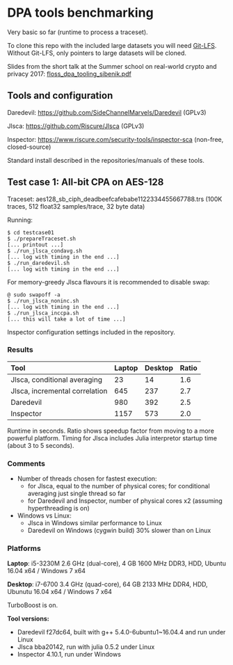 # DPA tools benchmarking

Very basic so far (runtime to process a traceset).

To clone this repo with the included large datasets you will need [Git-LFS](https://git-lfs.github.com). Without Git-LFS, only pointers to large datasets will be cloned.

Slides from the short talk at the Summer school on real-world crypto and privacy 2017: [floss_dpa_tooling_sibenik.pdf](floss_dpa_tooling_sibenik.pdf)

## Tools and configuration

Daredevil: https://github.com/SideChannelMarvels/Daredevil (GPLv3)

Jlsca: https://github.com/Riscure/Jlsca (GPLv3)

Inspector: https://www.riscure.com/security-tools/inspector-sca (non-free, closed-source)

Standard install described in the repositories/manuals of these tools.

## Test case 1: All-bit CPA on AES-128

Traceset: aes128_sb_ciph_deadbeefcafebabe1122334455667788.trs (100K traces, 512 float32 samples/trace, 32 byte data)

Running:

    $ cd testcase01
    $ ./prepareTraceset.sh
    [... printout ...]
    $ ./run_jlsca_condavg.sh
    [... log with timing in the end ...]
    $ ./run_daredevil.sh
    [... log with timing in the end ...]

For memory-greedy Jlsca flavours it is recommended to disable swap:

    @ sudo swapoff -a
    $ ./run_jlsca_noninc.sh
    [... log with timing in the end ...]
    $ ./run_jlsca_inccpa.sh
    [... this will take a lot of time ...]

Inspector configuration settings included in the repository.

### Results

| Tool                                        | Laptop   | Desktop | Ratio |
|:------------------------------------------- |:-------- |:------- |:----- |
| Jlsca, conditional averaging                | 23       | 14      | 1.6   |
| Jlsca, incremental correlation              | 645      | 237     | 2.7   |
| Daredevil                                   | 980      | 392     | 2.5   |
| Inspector                                   | 1157     | 573     | 2.0   |

Runtime in seconds. Ratio shows speedup factor from moving to a more powerful platform. Timing for Jlsca includes Julia interpretor startup time (about 3 to 5 seconds).

### Comments
* Number of threads chosen for fastest execution:
    * for Jlsca, equal to the number of physical cores; for conditional averaging just single thread so far
    * for Daredevil and Inspector, number of physical cores x2 (assuming hyperthreading is on)
* Windows vs Linux:
    * Jlsca in Windows similar performance to Linux
    * Daredevil on Windows (cygwin build) 30% slower than on Linux

### Platforms

**Laptop**: i5-3230M 2.6 GHz (dual-core), 4 GB 1600 MHz DDR3, HDD, Ubuntu 16.04 x64 / Windows 7 x64

**Desktop**: i7-6700 3.4 GHz (quad-core), 64 GB 2133 MHz DDR4, HDD, Ubunutu 16.04 x64 / Windows 7 x64

TurboBoost is on.

**Tool versions:**
* Daredevil f27dc64, built with g++ 5.4.0-6ubuntu1~16.04.4 and run under Linux
* Jlsca bba20142, run with julia 0.5.2 under Linux
* Inspector 4.10.1, run under Windows
